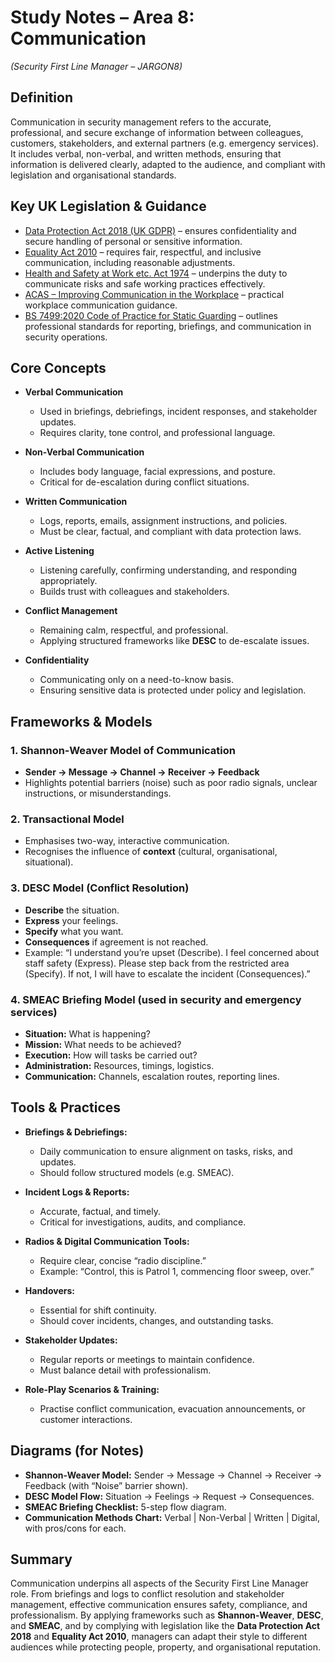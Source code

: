# Study Notes – Area 8: Communication  
*(Security First Line Manager – JARGON8)*  

## Definition  
Communication in security management refers to the accurate, professional, and secure exchange of information between colleagues, customers, stakeholders, and external partners (e.g. emergency services). It includes verbal, non-verbal, and written methods, ensuring that information is delivered clearly, adapted to the audience, and compliant with legislation and organisational standards.  

    

## Key UK Legislation & Guidance  
- [Data Protection Act 2018 (UK GDPR)](https://www.legislation.gov.uk/ukpga/2018/12/contents/enacted) – ensures confidentiality and secure handling of personal or sensitive information.  
- [Equality Act 2010](https://www.legislation.gov.uk/ukpga/2010/15/contents) – requires fair, respectful, and inclusive communication, including reasonable adjustments.  
- [Health and Safety at Work etc. Act 1974](https://www.legislation.gov.uk/ukpga/1974/37/contents) – underpins the duty to communicate risks and safe working practices effectively.  
- [ACAS – Improving Communication in the Workplace](https://www.acas.org.uk/improving-communication-in-the-workplace) – practical workplace communication guidance.  
- [BS 7499:2020 Code of Practice for Static Guarding](https://knowledge.bsigroup.com/products/provision-of-static-guarding-security-services-code-of-practice) – outlines professional standards for reporting, briefings, and communication in security operations.  

    

## Core Concepts  

- **Verbal Communication**  
  - Used in briefings, debriefings, incident responses, and stakeholder updates.  
  - Requires clarity, tone control, and professional language.  

- **Non-Verbal Communication**  
  - Includes body language, facial expressions, and posture.  
  - Critical for de-escalation during conflict situations.  

- **Written Communication**  
  - Logs, reports, emails, assignment instructions, and policies.  
  - Must be clear, factual, and compliant with data protection laws.  

- **Active Listening**  
  - Listening carefully, confirming understanding, and responding appropriately.  
  - Builds trust with colleagues and stakeholders.  

- **Conflict Management**  
  - Remaining calm, respectful, and professional.  
  - Applying structured frameworks like **DESC** to de-escalate issues.  

- **Confidentiality**  
  - Communicating only on a need-to-know basis.  
  - Ensuring sensitive data is protected under policy and legislation.  

    

## Frameworks & Models  

### 1. Shannon-Weaver Model of Communication  
- **Sender → Message → Channel → Receiver → Feedback**  
- Highlights potential barriers (noise) such as poor radio signals, unclear instructions, or misunderstandings.  

### 2. Transactional Model  
- Emphasises two-way, interactive communication.  
- Recognises the influence of **context** (cultural, organisational, situational).  

### 3. DESC Model (Conflict Resolution)  
- **Describe** the situation.  
- **Express** your feelings.  
- **Specify** what you want.  
- **Consequences** if agreement is not reached.  
- Example: “I understand you’re upset (Describe). I feel concerned about staff safety (Express). Please step back from the restricted area (Specify). If not, I will have to escalate the incident (Consequences).”  

### 4. SMEAC Briefing Model (used in security and emergency services)  
- **Situation:** What is happening?  
- **Mission:** What needs to be achieved?  
- **Execution:** How will tasks be carried out?  
- **Administration:** Resources, timings, logistics.  
- **Communication:** Channels, escalation routes, reporting lines.  

    

## Tools & Practices  

- **Briefings & Debriefings:**  
  - Daily communication to ensure alignment on tasks, risks, and updates.  
  - Should follow structured models (e.g. SMEAC).  

- **Incident Logs & Reports:**  
  - Accurate, factual, and timely.  
  - Critical for investigations, audits, and compliance.  

- **Radios & Digital Communication Tools:**  
  - Require clear, concise “radio discipline.”  
  - Example: “Control, this is Patrol 1, commencing floor sweep, over.”  

- **Handovers:**  
  - Essential for shift continuity.  
  - Should cover incidents, changes, and outstanding tasks.  

- **Stakeholder Updates:**  
  - Regular reports or meetings to maintain confidence.  
  - Must balance detail with professionalism.  

- **Role-Play Scenarios & Training:**  
  - Practise conflict communication, evacuation announcements, or customer interactions.  

    

## Diagrams (for Notes)  

- **Shannon-Weaver Model:** Sender → Message → Channel → Receiver → Feedback (with “Noise” barrier shown).  
- **DESC Model Flow:** Situation → Feelings → Request → Consequences.  
- **SMEAC Briefing Checklist:** 5-step flow diagram.  
- **Communication Methods Chart:** Verbal | Non-Verbal | Written | Digital, with pros/cons for each.  

    

## Summary  
Communication underpins all aspects of the Security First Line Manager role. From briefings and logs to conflict resolution and stakeholder management, effective communication ensures safety, compliance, and professionalism. By applying frameworks such as **Shannon-Weaver**, **DESC**, and **SMEAC**, and by complying with legislation like the **Data Protection Act 2018** and **Equality Act 2010**, managers can adapt their style to different audiences while protecting people, property, and organisational reputation.  
